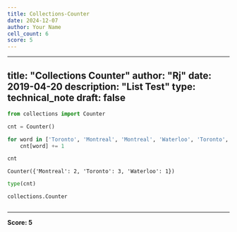 ```yaml
---
title: Collections-Counter
date: 2024-12-07
author: Your Name
cell_count: 6
score: 5
---
```


---
title: "Collections Counter"
author: "Rj"
date: 2019-04-20
description: "List Test"
type: technical_note
draft: false
---

```python
from collections import Counter
```


```python
cnt = Counter()

for word in ['Toronto', 'Montreal', 'Montreal', 'Waterloo', 'Toronto', 'Toronto']:
    cnt[word] += 1
```


```python
cnt
```




    Counter({'Montreal': 2, 'Toronto': 3, 'Waterloo': 1})




```python
type(cnt)
```




    collections.Counter




```python

```


---
**Score: 5**